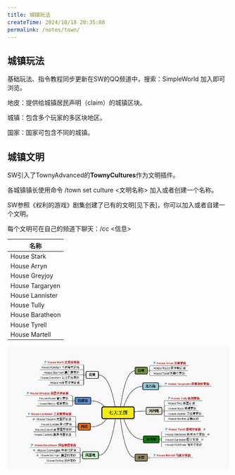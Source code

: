 ```yaml
---
title: 城镇玩法
createTime: 2024/10/18 20:35:08
permalink: /notes/town/
---
```

## 城镇玩法

基础玩法、指令教程同步更新在SW的QQ频道中，搜索：SimpleWorld 加入即可浏览。

地皮：提供给城镇居民声明（claim）的城镇区块。

城镇：包含多个玩家的多区块地区。

国家：国家可包含不同的城镇。

## 城镇文明

SW引入了TownyAdvanced的**TownyCultures**作为文明插件。<br>

各城镇镇长使用命令 /town set culture <文明名称> 加入或者创建一个名称。<br>

SW参照《权利的游戏》剧集创建了已有的文明[见下表]，你可以加入或者自建一个文明。<br>

每个文明可在自己的频道下聊天：/cc <信息> <br>

|名称|
|--|
|House Stark|
|House Arryn|
|House Greyjoy|
|House Targaryen|
|House Lannister|
|House Tully|
|House Baratheon|
|House Tyrell|
|House Martell|

<img src="/images/cu.jpg" alt="cu"><br>
